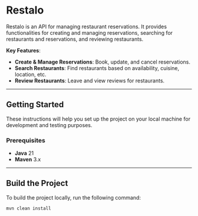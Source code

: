 # Restalo

Restalo is an API for managing restaurant reservations. It provides functionalities for creating and managing reservations, searching for restaurants and reservations, and reviewing restaurants.

**Key Features**:
- **Create & Manage Reservations**: Book, update, and cancel reservations.
- **Search Restaurants**: Find restaurants based on availability, cuisine, location, etc.
- **Review Restaurants**: Leave and view reviews for restaurants.

---

## Getting Started

These instructions will help you set up the project on your local machine for development and testing purposes.

### Prerequisites

- **Java** 21
- **Maven** 3.x

---

## Build the Project

To build the project locally, run the following command:

```bash
mvn clean install
